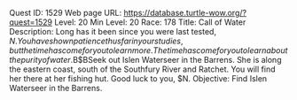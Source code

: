 Quest ID: 1529
Web page URL: https://database.turtle-wow.org/?quest=1529
Level: 20
Min Level: 20
Race: 178
Title: Call of Water
Description: Long has it been since you were last tested, $N. You have shown patience thus far in your studies, but the time has come for you to learn more. The time has come for you to learn about the purity of water.$B$BSeek out Islen Waterseer in the Barrens. She is along the eastern coast, south of the Southfury River and Ratchet. You will find her there at her fishing hut. Good luck to you, $N.
Objective: Find Islen Waterseer in the Barrens.
